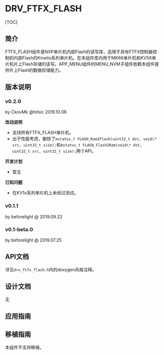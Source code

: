 # DRV_FTFX_FLASH

[TOC]

## 简介

FTFX_FLASH组件是NXP单片机内部Flash的读写库，适用于具有FTFX控制器控制的内部Flash的Kinetis系列单片机。在本组件库内用于MK66单片机和KV58单片机片上Flash存储的读写。APP_MENU组件的MENU_NVM子组件依赖本组件提供片上Flash的数据存储能力。



## 版本说明

### v0.2.0

by CkovMk @hitsic 2019.10.08

**改动说明**

- 支持所有FTFX_FLASH单片机。
- 出于性能考虑，删除了`mstatus_t FLASH_Ram2Flash(uint32_t dst, void\* src, uint32_t size);`和`mstatus_t FLASH_Flash2Ram(void\* dst, uint32_t src, uint32_t size);`两个API。

**开发计划**

- 暂无

**已知问题**

- 在KV1x系列单片机上未经过测试。



### v0.1.1

by beforelight @ 2019.09.22



### v0.1-beta.0

by beforelight @ 2019.07.25



## API文档

详见`drv_ftfx_flash.h`内的doxygen风格注释。



## 设计文档

无



## 应用指南



## 移植指南

本组件不支持移植。

